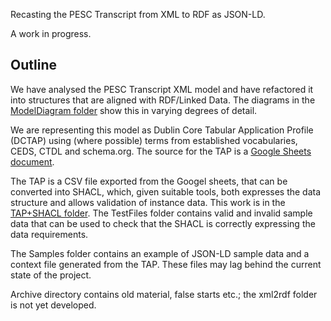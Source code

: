 Recasting the PESC Transcript from XML to RDF as JSON-LD.

A work in progress. 


## Outline
We have analysed the PESC Transcript XML model and have refactored it into structures that are aligned with RDF/Linked Data. The diagrams in the [ModelDiagram folder](./ModelDiagram) show this in varying degrees of detail.

We are representing this model as Dublin Core Tabular Application Profile (DCTAP) using (where possible) terms from established vocabularies, CEDS, CTDL and schema.org. The source for the TAP is a [Google Sheets document](https://docs.google.com/spreadsheets/d/18HzS4phUl7olmUEjh0deA3vgVPdque4_iGzK7_zTWLE/edit?usp=sharing).

The TAP is a CSV file exported from the Googel sheets, that can be converted into SHACL, which, given suitable tools, both expresses the data structure and allows validation of instance data. This work is in the [TAP+SHACL folder](./TAP+SHACL/).  The TestFiles folder contains valid and invalid sample data that can be used to check that the SHACL is correctly expressing the data requirements.

The Samples folder contains an example of JSON-LD sample data and a context file generated from the TAP. These files may lag behind the current state of the project. 

Archive directory contains old material, false starts etc.; the xml2rdf folder is not yet developed.

